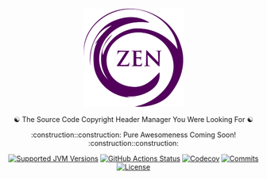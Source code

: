 <p align="center">
<picture>
  <source media="(prefers-color-scheme: dark)" srcset="https://raw.githubusercontent.com/norcane/zen/master/doc/assets/zen-logo-dark.png" width="200">
  <img alt="Light logo" src="https://raw.githubusercontent.com/norcane/zen/master/doc/assets/zen-logo-light.png" width="200">
</picture>
</p>

<p align="center">
☯️ The Source Code Copyright Header Manager You Were Looking For ☯️
</p>

<p align="center">
:construction::construction: Pure Awesomeness Coming Soon! :construction::construction:
</p>

<div align="center">

[![Supported JVM Versions](https://img.shields.io/badge/Java-17-brightgreen.svg?style=for-the-badge&logo=Java)](https://github.com/norcane/zen/)
[![GitHub Actions Status](<https://img.shields.io/github/workflow/status/norcane/zen/Zen CI?logo=GitHub&style=for-the-badge>)](https://github.com/norcane/zen/actions/workflows/ci.yml)
[![Codecov](https://img.shields.io/codecov/c/github/norcane/zen?style=for-the-badge&logo=Codecov)](https://codecov.io/gh/norcane/zen)
[![Commits](https://img.shields.io/github/commit-activity/m/norcane/zen.svg?label=commits&style=for-the-badge)](https://github.com/norcane/zen/pulse)
[![License](https://img.shields.io/github/license/norcane/zen?style=for-the-badge)](https://opensource.org/licenses/BSD-3-Clause)

</div>
